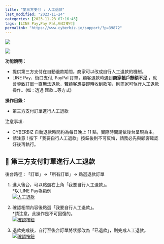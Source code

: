 ```yaml
---
title: "第三方支付 : 人工退款"
last_modified: "2023-11-24"
categories: [2023-11-23 07:16:45]
tags: [LINE Pay,Pay Pal,街口支付]
permalink: "https://www.cyberbiz.io/support/?p=39872"
---
```


![](https://www.cyberbiz.io/support/wp-content/uploads/適用站別.png)

[![](https://www.cyberbiz.io/support/wp-content/uploads/台灣站.png)](https://www.cyberbiz.io/support/?page_id=2490)

**功能說明：**  

* 提供第三方支付在自動退款期間，商家可以改成自行人工退款的機制。
* LINE Pay、街口支付, PayPal 訂單，顧客退款時遇到**商家帳戶餘額不足** ，就會導致訂單一直無法退款，若顧客想要即時收到款項，則商家可執行人工退款操作。(如 : 透過 匯款…等方式)

**操作目錄：**

* 第三方支付訂單進行人工退款

注意事項:  

* CYBERBIZ 自動退款時間約為每日晚上 11 點，實際時間請依後台呈現為主。
* 請注意 ! 按下「我要自行人工退款」按鈕後則不可反悔，請務必先與顧客確認好後再執行。



## 📌 第三方支付訂單進行人工退款


後台路徑 : 「訂單」→「所有訂單」→ 點選退款訂單  


1. 進入後台，可以點選右上角「我要自行人工退款」。  
*以 LINE Pay為範例  
[![人工退款](https://www.cyberbiz.io/support/wp-content/uploads/第三方支付-人工退款01.png)](https://www.cyberbiz.io/support/wp-content/uploads/第三方支付-人工退款01.png)



2. 確認相關內容後點選「我要自行人工退款」。  
*請注意，此操作是不可回復的。   
[![確認按鈕](https://www.cyberbiz.io/support/wp-content/uploads/第三方支付-人工退款02.png)](https://www.cyberbiz.io/support/wp-content/uploads/第三方支付-人工退款02.png)



3. 退款完成後，自行至後台訂單將狀態改為「已退款」，則完成人工退款。  
[![確認按鈕](https://www.cyberbiz.io/support/wp-content/uploads/第三方支付-人工退款03.png)](https://www.cyberbiz.io/support/wp-content/uploads/第三方支付-人工退款03.png)



